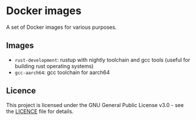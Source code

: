 # Docker images

A set of Docker images for various purposes.

## Images

- `rust-development`: rustup with nightly toolchain and gcc tools (useful for building rust operating systems)
- `gcc-aarch64`: gcc toolchain for aarch64

## Licence

This project is licensed under the GNU General Public License v3.0 - see the [LICENCE](LICENCE) file for details.
